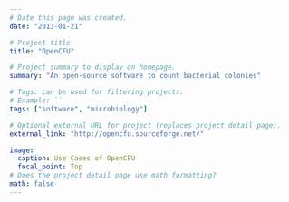 ```yaml
---
# Date this page was created.
date: "2013-01-21"

# Project title.
title: "OpenCFU"

# Project summary to display on homepage.
summary: "An open-source software to count bacterial colonies"

# Tags: can be used for filtering projects.
# Example: ``
tags: ["software", "microbiology"]

# Optional external URL for project (replaces project detail page).
external_link: "http://opencfu.sourceforge.net/"

image:
  caption: Use Cases of OpenCFU
  focal_point: Top
# Does the project detail page use math formatting?
math: false
---
```


